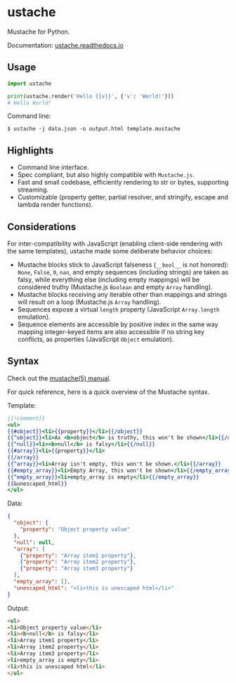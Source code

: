 # ustache

Mustache for Python.

Documentation: [ustache.readthedocs.io](https://ustache.readthedocs.io)

## Usage

```python
import ustache

print(ustache.render('Hello {{v}}', {'v': 'World!'}))
# Hello World!
```

Command line:

```console
$ ustache -j data.json -o output.html template.mustache
```

## Highlights

- Command line interface.
- Spec compliant, but also highly compatible with `Mustache.js`.
- Fast and small codebase, efficiently rendering to str or bytes,
  supporting streaming.
- Customizable (property getter, partial resolver, and stringify, escape
  and lambda render functions).

## Considerations

For inter-compatibility with JavaScript (enabling client-side rendering with
the same templates), ustache made some deliberate behavior choices:

- Mustache blocks stick to JavaScript falseness (`__bool__` is not honored):
  `None`, `False`, `0`, `nan`, and empty sequences (including strings)
  are taken as falsy, while everything else (including empty mappings) will
  be considered truthy (Mustache.js `Boolean` and empty `Array` handling).
- Mustache blocks receiving any iterable other than mappings and strings
  will result on a loop (Mustache.js `Array` handling).
- Sequences expose a virtual `length` property
  (JavaScript `Array.length` emulation).
- Sequence elements are accessible by positive index in the same way mapping
  integer-keyed items are also accessible if no string key conflicts, as
  properties (JavaScript `Object` emulation).

## Syntax

Check out the [mustache(5) manual](https://mustache.github.io/mustache.5.html).

For quick reference, here is a quick overview of the Mustache syntax.

Template:
```mustache
{{!comment}}
<ul>
{{#object}}<li>{{property}}</li>{{/object}}
{{^object}}<li>As <b>object</b> is truthy, this won't be shown</li>{{/object}}
{{^null}}<li><b>null</b> is falsy</li>{{/null}}
{{#array}}<li>{{property}}</li>
{{/array}}
{{^array}}<li>Array isn't empty, this won't be shown.</li>{{/array}}
{{#empty_array}}<li>Empty Array, this won't be shown</li>{{/empty_array}}
{{^empty_array}}<li>empty_array is empty</li>{{/empty_array}}
{{&unescaped_html}}
</ul>
```

Data:
```json
{
  "object": {
    "property": "Object property value"
  },
  "null": null,
  "array": [
    {"property": "Array item1 property"},
    {"property": "Array item2 property"},
    {"property": "Array item3 property"}
  ],
  "empty_array": [],
  "unescaped_html": "<li>this is unescaped html</li>"
}
```

Output:
```html
<ul>
<li>Object property value</li>
<li><b>null</b> is falsy</li>
<li>Array item1 property</li>
<li>Array item2 property</li>
<li>Array item3 property</li>
<li>empty_array is empty</li>
<li>this is unescaped html</li>
</ul>
```
